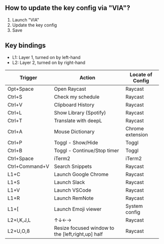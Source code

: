 ## How to update the key config via "VIA"?
1. Launch "VIA"
2. Update the key config
3. Save

## Key bindings
- L1: Layer 1, turned on by left-hand
- L2: Layer 2, turned on by right-hand

|Trigger|Action|Locate of Config|
|---|---|---|
|Opt+Space|Open Raycast|Raycast|
|Ctrl+S|Check my schedule|Raycast|
|Ctrl+V|Clipboard History|Raycast|
|Ctrl+L|Show Library (Spotify)|Raycast|
|Ctrl+T|Translate with deepL|Raycast|
|Ctrl+A|Mouse Dictionary|Chrome extension|
|Ctrl+P|Toggl - Show/Hide|Toggl|
|Ctrl+B|Toggl - Continue/Stop timer|Toggl|
|Ctrl+Space|iTerm2|iTerm2|
|Ctrl+Command+V|Search Snippets|Raycast|
|L1+C|Launch Google Chrome|Raycast|
|L1+S|Launch Slack|Raycast|
|L1+V|Launch VSCode|Raycast|
|L1+R|Launch RemNote|Raycast|
|L1+[|Launch Emoji viewer|System config|
|L2+I,K,J,L|↑↓←→|Raycast|
|L2+U,O,8|Resize focused window to the [left,right,up] half|Raycast|
